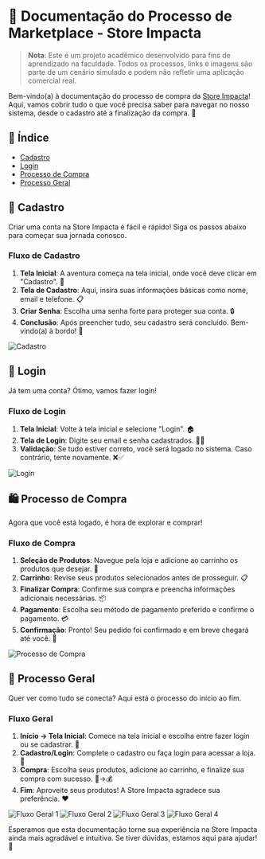 # 🛒 Documentação do Processo de Marketplace - Store Impacta

> **Nota**: Este é um projeto acadêmico desenvolvido para fins de aprendizado na faculdade. Todos os processos, links e imagens são parte de um cenário simulado e podem não refletir uma aplicação comercial real.

Bem-vindo(a) à documentação do processo de compra da [Store Impacta](https://store-imapcta.vercel.app/)! Aqui, vamos cobrir tudo o que você precisa saber para navegar no nosso sistema, desde o cadastro até a finalização da compra. 🚀

## 📑 Índice

- [Cadastro](#cadastro)
- [Login](#login)
- [Processo de Compra](#processo-de-compra)
- [Processo Geral](#processo-geral)

## 📝 Cadastro

Criar uma conta na Store Impacta é fácil e rápido! Siga os passos abaixo para começar sua jornada conosco.

### Fluxo de Cadastro

1. **Tela Inicial**: A aventura começa na tela inicial, onde você deve clicar em "Cadastro". 🌟
2. **Tela de Cadastro**: Aqui, insira suas informações básicas como nome, email e telefone. 📋
3. **Criar Senha**: Escolha uma senha forte para proteger sua conta. 🔒
4. **Conclusão**: Após preencher tudo, seu cadastro será concluído. Bem-vindo(a) à bordo! 🎉

![Cadastro](https://github.com/Project-Impacta/.github/assets/61327152/4524f01d-55e5-471c-bf07-6a80afb84b55)

## 🔑 Login

Já tem uma conta? Ótimo, vamos fazer login!

### Fluxo de Login

1. **Tela Inicial**: Volte à tela inicial e selecione "Login". 🏠
2. **Tela de Login**: Digite seu email e senha cadastrados. 📧🔑
3. **Validação**: Se tudo estiver correto, você será logado no sistema. Caso contrário, tente novamente. ❌✅

![Login](https://github.com/Project-Impacta/.github/assets/61327152/1ae3bf04-1a23-4a1d-97cb-e23e16a21967)

## 🛍️ Processo de Compra

Agora que você está logado, é hora de explorar e comprar!

### Fluxo de Compra

1. **Seleção de Produtos**: Navegue pela loja e adicione ao carrinho os produtos que desejar. 🛒
2. **Carrinho**: Revise seus produtos selecionados antes de prosseguir. 📋
3. **Finalizar Compra**: Confirme sua compra e preencha informações adicionais necessárias. 📦
4. **Pagamento**: Escolha seu método de pagamento preferido e confirme o pagamento. 💳
5. **Confirmação**: Pronto! Seu pedido foi confirmado e em breve chegará até você. 🎉

![Processo de Compra](https://github.com/Project-Impacta/.github/assets/61327152/dceb5900-79ea-47fb-a779-4044592ea2f4)

## 🔄 Processo Geral

Quer ver como tudo se conecta? Aqui está o processo do início ao fim.

### Fluxo Geral

1. **Início → Tela Inicial**: Comece na tela inicial e escolha entre fazer login ou se cadastrar. 🌈
2. **Cadastro/Login**: Complete o cadastro ou faça login para acessar a loja. 🚪
3. **Compra**: Escolha seus produtos, adicione ao carrinho, e finalize sua compra com sucesso. 🛒→💰
4. **Fim**: Aproveite seus produtos! A Store Impacta agradece sua preferência. ❤️

![Fluxo Geral 1](https://github.com/Project-Impacta/.github/assets/61327152/3089bc55-f100-472e-b440-07be39a91dff)
![Fluxo Geral 2](https://github.com/Project-Impacta/.github/assets/61327152/9a8d424e-2ea4-4211-8313-70592d73c971)
![Fluxo Geral 3](https://github.com/Project-Impacta/.github/assets/61327152/e1ee6278-9aec-4b70-b07e-190a09f136eb)
![Fluxo Geral 4](https://github.com/Project-Impacta/.github/assets/61327152/e6745c40-e1b0-4dc9-b4fb-ac549601897c)

Esperamos que esta documentação torne sua experiência na Store Impacta ainda mais agradável e intuitiva. Se tiver dúvidas, estamos aqui para ajudar! 🌟
